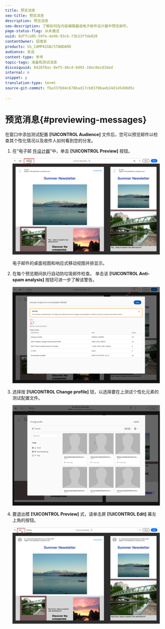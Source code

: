 ```yaml
---
title: 预览消息
seo-title: 预览消息
description: 预览消息
seo-description: 了解如何在内容编辑器或电子邮件设计器中预览邮件。
page-status-flag: 从未激活
uuid: 8dffca95-59fe-4e9b-93cb-73b33ffde020
contentOwner: 绍维亚
products: SG_CAMPAIGN/STANDARD
audience: 发送
content-type: 参考
topic-tags: 准备和测试消息
discoiquuid: 8428f8ac-8ef5-46cd-9d93-10ec0ecd3ded
internal: n
snippet: y
translation-type: tm+mt
source-git-commit: fba337604c678bad17cb03796aeb24d14549605c

---
```



# 预览消息{#previewing-messages}

在窗口中添加测试配置 **[!UICONTROL Audience]** 文件后，您可以预览邮件以检查其个性化情况以及收件人如何看到您的分发。

1. 在“电子邮 [件设计器](../../designing/using/overview.md)”中，单击 **[!UICONTROL Preview]** 按钮。

   ![](assets/sending_preview.png)

   电子邮件的桌面视图和响应式移动视图并排显示。

1. 在每个预览期间执行自动防垃圾邮件检查。 单击该 **[!UICONTROL Anti-spam analysis]** 按钮可进一步了解该警告。

   ![](assets/sending_anti-spam_analysis.png)

1. 选择按 **[!UICONTROL Change profile]** 钮，以选择要在上测试个性化元素的测试配置文件。

   ![](assets/sending_test-profile.png)

1. 要退出模 **[!UICONTROL Preview]** 式，请单击屏 **[!UICONTROL Edit]** 幕左上角的按钮。

   ![](assets/sending_preview_edit.png)


